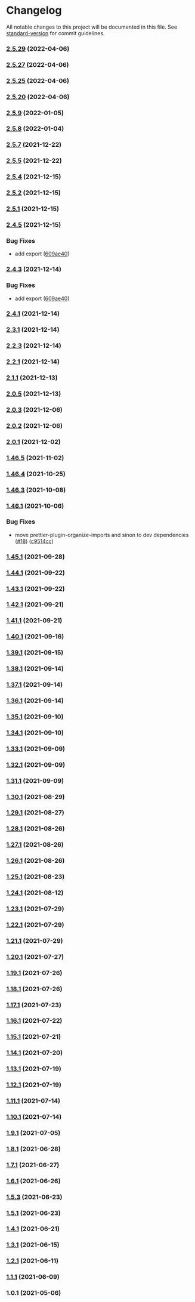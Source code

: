 # Changelog

All notable changes to this project will be documented in this file. See [standard-version](https://github.com/conventional-changelog/standard-version) for commit guidelines.

### [2.5.29](https://github.com/GenesisProtocol/smart-order-router/compare/v2.5.26...v2.5.29) (2022-04-06)

### [2.5.27](https://github.com/GenesisProtocol/smart-order-router/compare/v2.5.24...v2.5.27) (2022-04-06)

### [2.5.25](https://github.com/GenesisProtocol/smart-order-router/compare/v2.5.9...v2.5.25) (2022-04-06)

### [2.5.20](https://github.com/GenesisProtocol/smart-order-router/compare/v2.5.9...v2.5.20) (2022-04-06)

### [2.5.9](https://github.com/Uniswap/smart-order-router/compare/v2.5.4...v2.5.9) (2022-01-05)

### [2.5.8](https://github.com/Uniswap/smart-order-router/compare/v2.5.4...v2.5.8) (2022-01-04)

### [2.5.7](https://github.com/Uniswap/smart-order-router/compare/v2.5.4...v2.5.7) (2021-12-22)

### [2.5.5](https://github.com/Uniswap/smart-order-router/compare/v2.5.4...v2.5.5) (2021-12-22)

### [2.5.4](https://github.com/Uniswap/smart-order-router/compare/v2.5.1...v2.5.4) (2021-12-15)

### [2.5.2](https://github.com/Uniswap/smart-order-router/compare/v2.5.1...v2.5.2) (2021-12-15)

### [2.5.1](https://github.com/Uniswap/smart-order-router/compare/v2.4.5...v2.5.1) (2021-12-15)

### [2.4.5](https://github.com/Uniswap/smart-order-router/compare/v2.4.1...v2.4.5) (2021-12-15)

### Bug Fixes

- add export ([609ae40](https://github.com/Uniswap/smart-order-router/commit/609ae40c4bb1af6a6cb682258f19171d427bdbf9))

### [2.4.3](https://github.com/Uniswap/smart-order-router/compare/v2.4.1...v2.4.3) (2021-12-14)

### Bug Fixes

- add export ([609ae40](https://github.com/Uniswap/smart-order-router/commit/609ae40c4bb1af6a6cb682258f19171d427bdbf9))

### [2.4.1](https://github.com/Uniswap/smart-order-router/compare/v2.3.1...v2.4.1) (2021-12-14)

### [2.3.1](https://github.com/Uniswap/smart-order-router/compare/v2.2.3...v2.3.1) (2021-12-14)

### [2.2.3](https://github.com/Uniswap/smart-order-router/compare/v2.2.1...v2.2.3) (2021-12-14)

### [2.2.1](https://github.com/Uniswap/smart-order-router/compare/v2.1.1...v2.2.1) (2021-12-14)

### [2.1.1](https://github.com/Uniswap/smart-order-router/compare/v2.0.0-beta.18...v2.1.1) (2021-12-13)

### [2.0.5](https://github.com/Uniswap/smart-order-router/compare/v2.0.0-beta.18...v2.0.5) (2021-12-13)

### [2.0.3](https://github.com/Uniswap/smart-order-router/compare/v2.0.2...v2.0.3) (2021-12-06)

### [2.0.2](https://github.com/Uniswap/smart-order-router/compare/v2.0.0-beta.18...v2.0.2) (2021-12-06)

### [2.0.1](https://github.com/Uniswap/smart-order-router/compare/v2.0.0-beta.18...v2.0.1) (2021-12-02)

### [1.46.5](https://github.com/Uniswap/smart-order-router/compare/v1.46.4...v1.46.5) (2021-11-02)

### [1.46.4](https://github.com/Uniswap/smart-order-router/compare/v1.46.3...v1.46.4) (2021-10-25)

### [1.46.3](https://github.com/Uniswap/smart-order-router/compare/v1.46.1...v1.46.3) (2021-10-08)

### [1.46.1](https://github.com/Uniswap/smart-order-router/compare/v1.45.1...v1.46.1) (2021-10-06)

### Bug Fixes

- move prettier-plugin-organize-imports and sinon to dev dependencies ([#18](https://github.com/Uniswap/smart-order-router/issues/18)) ([c9514cc](https://github.com/Uniswap/smart-order-router/commit/c9514cc8ba87b62aedf1402cfd8188fc59d4a363))

### [1.45.1](https://github.com/Uniswap/smart-order-router/compare/v1.44.1...v1.45.1) (2021-09-28)

### [1.44.1](https://github.com/Uniswap/smart-order-router/compare/v1.43.1...v1.44.1) (2021-09-22)

### [1.43.1](https://github.com/Uniswap/smart-order-router/compare/v1.42.1...v1.43.1) (2021-09-22)

### [1.42.1](https://github.com/Uniswap/smart-order-router/compare/v1.41.1...v1.42.1) (2021-09-21)

### [1.41.1](https://github.com/Uniswap/smart-order-router/compare/v1.40.1...v1.41.1) (2021-09-21)

### [1.40.1](https://github.com/Uniswap/smart-order-router/compare/v1.39.1...v1.40.1) (2021-09-16)

### [1.39.1](https://github.com/Uniswap/uniswap-smart-order-router/compare/v1.38.1...v1.39.1) (2021-09-15)

### [1.38.1](https://github.com/Uniswap/uniswap-smart-order-router/compare/v1.37.1...v1.38.1) (2021-09-14)

### [1.37.1](https://github.com/Uniswap/uniswap-smart-order-router/compare/v1.36.1...v1.37.1) (2021-09-14)

### [1.36.1](https://github.com/Uniswap/uniswap-smart-order-router/compare/v1.35.1...v1.36.1) (2021-09-14)

### [1.35.1](https://github.com/Uniswap/uniswap-smart-order-router/compare/v1.34.1...v1.35.1) (2021-09-10)

### [1.34.1](https://github.com/Uniswap/uniswap-smart-order-router/compare/v1.33.1...v1.34.1) (2021-09-10)

### [1.33.1](https://github.com/Uniswap/uniswap-smart-order-router/compare/v1.32.1...v1.33.1) (2021-09-09)

### [1.32.1](https://github.com/Uniswap/uniswap-smart-order-router/compare/v1.31.1...v1.32.1) (2021-09-09)

### [1.31.1](https://github.com/Uniswap/uniswap-smart-order-router/compare/v1.30.1...v1.31.1) (2021-09-09)

### [1.30.1](https://github.com/Uniswap/uniswap-smart-order-router/compare/v1.29.1...v1.30.1) (2021-08-29)

### [1.29.1](https://github.com/Uniswap/uniswap-smart-order-router/compare/v1.28.1...v1.29.1) (2021-08-27)

### [1.28.1](https://github.com/Uniswap/uniswap-smart-order-router/compare/v1.27.1...v1.28.1) (2021-08-26)

### [1.27.1](https://github.com/Uniswap/uniswap-smart-order-router/compare/v1.25.1...v1.27.1) (2021-08-26)

### [1.26.1](https://github.com/Uniswap/uniswap-smart-order-router/compare/v1.25.1...v1.26.1) (2021-08-26)

### [1.25.1](https://github.com/Uniswap/uniswap-smart-order-router/compare/v1.24.1...v1.25.1) (2021-08-23)

### [1.24.1](https://github.com/Uniswap/uniswap-smart-order-router/compare/v1.23.1...v1.24.1) (2021-08-12)

### [1.23.1](https://github.com/Uniswap/uniswap-smart-order-router/compare/v1.22.1...v1.23.1) (2021-07-29)

### [1.22.1](https://github.com/Uniswap/uniswap-smart-order-router/compare/v1.21.1...v1.22.1) (2021-07-29)

### [1.21.1](https://github.com/Uniswap/uniswap-smart-order-router/compare/v1.20.1...v1.21.1) (2021-07-29)

### [1.20.1](https://github.com/Uniswap/uniswap-smart-order-router/compare/v1.18.1...v1.20.1) (2021-07-27)

### [1.19.1](https://github.com/Uniswap/uniswap-smart-order-router/compare/v1.18.1...v1.19.1) (2021-07-26)

### [1.18.1](https://github.com/Uniswap/uniswap-smart-order-router/compare/v1.14.1...v1.18.1) (2021-07-26)

### [1.17.1](https://github.com/Uniswap/uniswap-smart-order-router/compare/v1.14.1...v1.17.1) (2021-07-23)

### [1.16.1](https://github.com/Uniswap/uniswap-smart-order-router/compare/v1.14.1...v1.16.1) (2021-07-22)

### [1.15.1](https://github.com/Uniswap/uniswap-smart-order-router/compare/v1.14.1...v1.15.1) (2021-07-21)

### [1.14.1](https://github.com/Uniswap/uniswap-smart-order-router/compare/v1.13.1...v1.14.1) (2021-07-20)

### [1.13.1](https://github.com/Uniswap/uniswap-smart-order-router/compare/v1.12.1...v1.13.1) (2021-07-19)

### [1.12.1](https://github.com/Uniswap/uniswap-smart-order-router/compare/v1.11.1...v1.12.1) (2021-07-19)

### [1.11.1](https://github.com/Uniswap/uniswap-smart-order-router/compare/v1.10.1...v1.11.1) (2021-07-14)

### [1.10.1](https://github.com/Uniswap/uniswap-smart-order-router/compare/v1.9.1...v1.10.1) (2021-07-14)

### [1.9.1](https://github.com/Uniswap/uniswap-smart-order-router/compare/v1.8.1...v1.9.1) (2021-07-05)

### [1.8.1](https://github.com/Uniswap/uniswap-smart-order-router/compare/v1.7.1...v1.8.1) (2021-06-28)

### [1.7.1](https://github.com/Uniswap/uniswap-smart-order-router/compare/v1.6.1...v1.7.1) (2021-06-27)

### [1.6.1](https://github.com/Uniswap/uniswap-smart-order-router/compare/v1.5.3...v1.6.1) (2021-06-26)

### [1.5.3](https://github.com/Uniswap/uniswap-smart-order-router/compare/v1.5.1...v1.5.3) (2021-06-23)

### [1.5.1](https://github.com/Uniswap/uniswap-smart-order-router/compare/v1.4.1...v1.5.1) (2021-06-23)

### [1.4.1](https://github.com/Uniswap/uniswap-smart-order-router/compare/v1.3.1...v1.4.1) (2021-06-21)

### [1.3.1](https://github.com/Uniswap/uniswap-smart-order-router/compare/v1.2.1...v1.3.1) (2021-06-15)

### [1.2.1](https://github.com/Uniswap/uniswap-smart-order-router/compare/v1.1.1...v1.2.1) (2021-06-11)

### [1.1.1](https://github.com/Uniswap/uniswap-smart-order-router/compare/v1.0.1...v1.1.1) (2021-06-09)

### 1.0.1 (2021-05-06)
